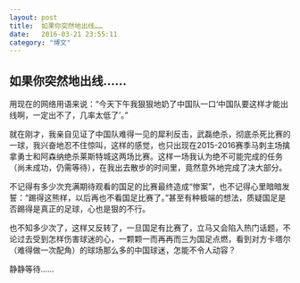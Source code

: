 ```yaml
---
layout: post
title:  如果你突然地出线……
date:   2016-03-21 23:55:11
category: "博文"
---
```

## 如果你突然地出线……

用现在的网络用语来说：“今天下午我狠狠地奶了中国队一口‘中国队要这样才能出线啊，一定出不了，几率太低了’。”

就在刚才，我亲自见证了中国队难得一见的犀利反击，武磊绝杀，彻底杀死比赛的一球，我兴奋地忍不住惊叫，这样的感觉，也只出现在2015-2016赛季马刺主场擒拿勇士和阿森纳绝杀莱斯特城这两场比赛。这样一场我认为绝不可能完成的任务（尚未成功，仍需等待），在我出去散步的时间里，竟然意外地完成了决大部分。

不记得有多少次充满期待观看的国足的比赛最终造成“惨案”，也不记得心里暗暗发誓：“踢得这熊样，以后再也不看国足比赛了。”甚至有种极端的想法，质疑国足是否踢得是真正的足球，心也是狠的不行。

也不知多少次了，这样又反转了，一旦国足有比赛了，立马又会陷入热门话题，不论过去受到怎样伤害球迷的心，一颗颗一而再再而三为国足点燃，看到对方卡塔尔（难得做一次配角）的球场那么多的中国球迷，怎能不令人动容？

静静等待……
